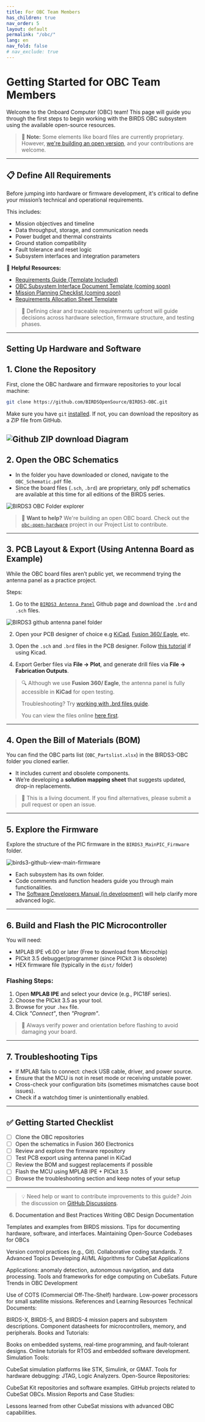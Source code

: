 ```yaml
---
title: For OBC Team Members
has_children: true
nav_order: 5
layout: default
permalink: "/obc/"
lang: en
nav_fold: false
# nav_exclude: true
---
```


# Getting Started for OBC Team Members

Welcome to the Onboard Computer (OBC) team! This page will guide you through the first steps to begin working with the BIRDS OBC subsystem using the available open-source resources.

> 🔧 **Note:** Some elements like board files are currently proprietary. However, [we're building an open version]({{site.url}}//project-list.html#3-kicad-design-of-an-open-source-cubesat-onboard-computer-obc), and your contributions are welcome.

---

## 📋 Define All Requirements

Before jumping into hardware or firmware development, it's critical to define your mission’s technical and operational requirements.

This includes:
- Mission objectives and timeline
- Data throughput, storage, and communication needs
- Power budget and thermal constraints
- Ground station compatibility
- Fault tolerance and reset logic
- Subsystem interfaces and integration parameters

🧰 **Helpful Resources:**
- [Requirements Guide (Template Included)]({{site.url}}/obc-members/define-mission-specs.html)
- [OBC Subsystem Interface Document Template (coming soon)]({{site.url}}/templates/icd-template)
- [Mission Planning Checklist (coming soon)]({{site.url}}/resources/templates/mission-checklist)
- [Requirements Allocation Sheet Template]({{site.url}}/resources/templates/obc-ras.html)

> 📌 Defining clear and traceable requirements upfront will guide decisions across hardware selection, firmware structure, and testing phases.


---

## Setting Up Hardware and Software

## 1. Clone the Repository

First, clone the OBC hardware and firmware repositories to your local machine:

```bash
git clone https://github.com/BIRDSOpenSource/BIRDS3-OBC.git
```

Make sure you have `git` [installed](https://git-scm.com/downloads). If not, you can download the repository as a ZIP file from GitHub.

![Github ZIP download Diagram](/assets/images/github-zip.png) 
---

## 2. Open the OBC Schematics

- In the folder you have downloaded or cloned, navigate to the `OBC_Schematic.pdf` file. 
- Since the board files (`.sch`, `.brd`) are proprietary, only pdf schematics are available at this time for all editions of the BIRDS series.

![BIRDS3 OBC Folder explorer](/assets/images/birds3-obc-folder-explorer.png) 

> 📢 **Want to help?** We're building an open OBC board. Check out the [`obc-open-hardware`]({{site.url}}//project-list.html#3-kicad-design-of-an-open-source-cubesat-onboard-computer-obc) project in our Project List to contribute.

---

## 3. PCB Layout & Export (Using Antenna Board as Example)

While the OBC board files aren’t public yet, we recommend trying the antenna panel as a practice project.

Steps:

 1. Go to the [`BIRDS3 Antenna Panel`](https://github.com/BIRDSOpenSource/BIRDS3-AntennaPanel) Github page and download the `.brd` and `.sch` files.

  ![BIRDS3 github antenna panel folder](/assets/images/birds3-github-antenna-panel-folder.png)

 2. Open your PCB designer of choice e.g  [KiCad](https://www.kicad.org), [Fusion 360/ Eagle](https://www.autodesk.com/products/fusion-360/electronics-engineer), etc.

 3. Open the `.sch` and `.brd` files in the PCB designer. Follow [this tutorial]({{site.url}}/open-schematics-with-kicad.html) if using Kicad.


 4. Export Gerber files via **File → Plot**, and generate drill files via **File → Fabrication Outputs**.

> 🔍 Although we use **Fusion 360/ Eagle**, the antenna panel is fully accessible in **KiCad** for open testing.
>
> Troubleshooting? Try [working with .brd files guide](https://www.linkedin.com/pulse/guide-working-brd-files-best-practices-insights-shirley-leung-a3llc/).
>
> You can view the files online [here first](https://www.altium365.com/viewer/).

---

## 4. Open the Bill of Materials (BOM)

You can find the OBC parts list (`OBC_Partslist.xlsx`) in the BIRDS3-OBC folder you cloned earlier.

- It includes current and obsolete components.
- We’re developing a **solution mapping sheet** that suggests updated, drop-in replacements.

> 🔄 This is a living document. If you find alternatives, please submit a pull request or open an issue.

---

## 5. Explore the Firmware

Explore the structure of the PIC firmware in the `BIRDS3_MainPIC_Firmware` folder.

![birds3-github-view-main-firmware](/assets/images/birds3-github-view-main-firmware.png)

- Each subsystem has its own folder.
- Code comments and function headers guide you through main functionalities.
- The [Software Developers Manual (in development)](https://github.com/BIRDSOpenSource/BIRDSX-OBC-FAB/blob/main/BIRDS-X_SOFTWARE_DEVELOPER_MANUAL.md) will help clarify more advanced logic.

---

## 6. Build and Flash the PIC Microcontroller

You will need:

- MPLAB IPE v6.00 or later (Free to download from Microchip)
- PICkit 3.5 debugger/programmer (since PICkit 3 is obsolete)
- HEX firmware file (typically in the `dist/` folder)

### Flashing Steps:

1. Open **MPLAB IPE** and select your device (e.g., PIC18F series).
2. Choose the PICkit 3.5 as your tool.
3. Browse for your `.hex` file.
4. Click *"Connect"*, then *"Program"*.

> 🛑 Always verify power and orientation before flashing to avoid damaging your board.

---

## 7. Troubleshooting Tips

- If MPLAB fails to connect: check USB cable, driver, and power source.
- Ensure that the MCU is not in reset mode or receiving unstable power.
- Cross-check your configuration bits (sometimes mismatches cause boot issues).
- Check if a watchdog timer is unintentionally enabled.

---

## ✅ Getting Started Checklist

- [ ] Clone the OBC repositories
- [ ] Open the schematics in Fusion 360 Electronics
- [ ] Review and explore the firmware repository
- [ ] Test PCB export using antenna panel in KiCad
- [ ] Review the BOM and suggest replacements if possible
- [ ] Flash the MCU using MPLAB IPE + PICkit 3.5
- [ ] Browse the troubleshooting section and keep notes of your setup

---

> 💡 Need help or want to contribute improvements to this guide? Join the discussion on [GitHub Discussions](https://github.com/orgs/BIRDSOpenSource/discussions).




6. Documentation and Best Practices Writing OBC Design Documentation

Templates and examples from BIRDS missions.
Tips for documenting hardware, software, and interfaces.
Maintaining Open-Source Codebases for OBCs

Version control practices (e.g., Git).
Collaborative coding standards.
7. Advanced Topics
Developing AI/ML Algorithms for CubeSat Applications

Applications: anomaly detection, autonomous navigation, and data processing.
Tools and frameworks for edge computing on CubeSats.
Future Trends in OBC Development

Use of COTS (Commercial Off-The-Shelf) hardware.
Low-power processors for small satellite missions.
References and Learning Resources
Technical Documents:

BIRDS-X, BIRDS-5, and BIRDS-4 mission papers and subsystem descriptions.
Component datasheets for microcontrollers, memory, and peripherals.
Books and Tutorials:

Books on embedded systems, real-time programming, and fault-tolerant designs.
Online tutorials for RTOS and embedded software development.
Simulation Tools:

CubeSat simulation platforms like STK, Simulink, or GMAT.
Tools for hardware debugging: JTAG, Logic Analyzers.
Open-Source Repositories:

CubeSat Kit repositories and software examples.
GitHub projects related to CubeSat OBCs.
Mission Reports and Case Studies:

Lessons learned from other CubeSat missions with advanced OBC capabilities.